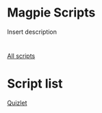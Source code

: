 # Magpie Scripts
Insert description
#
[All scripts](https://github.com/Mazfoya/Magpie-Hacks-and-Cheats-Quizlet/tree/master/Scripts)
# Script list
[Quizlet](https://github.com/Mazfoya/Magpie-Scripts/blob/master/Scripts/Quizlet)
